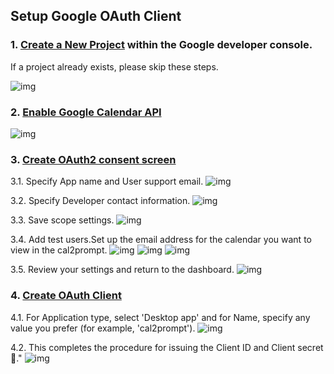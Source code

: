 ## Setup Google OAuth Client

### 1. [Create a New Project](https://console.developers.google.com/projectcreate) within the Google developer console.
If a project already exists, please skip these steps.

![img](img/01.png)

### 2. [Enable Google Calendar API](https://console.developers.google.com/apis/api/calendar-json.googleapis.com/)
![img](img/02.png)

### 3. [Create OAuth2 consent screen](https://console.developers.google.com/apis/credentials/consent/edit;newAppInternalUser=false) 

3.1. Specify App name and User support email.
![img](img/03.png)

3.2. Specify Developer contact information.
![img](img/04.png)

3.3. Save scope settings.
![img](img/05.png)

3.4. Add test users.Set up the email address for the calendar you want to view in the cal2prompt.
![img](img/06.png)
![img](img/07.png)
![img](img/08.png)

3.5. Review your settings and return to the dashboard.
![img](img/09.png)

### 4. [Create OAuth Client](https://console.developers.google.com/apis/credentials/oauthclient)
4.1. For Application type, select 'Desktop app' and for Name, specify any value you prefer (for example, 'cal2prompt').
![img](img/10.png)

4.2. This completes the procedure for issuing the Client ID and Client secret 🎉."
![img](img/11.png)


